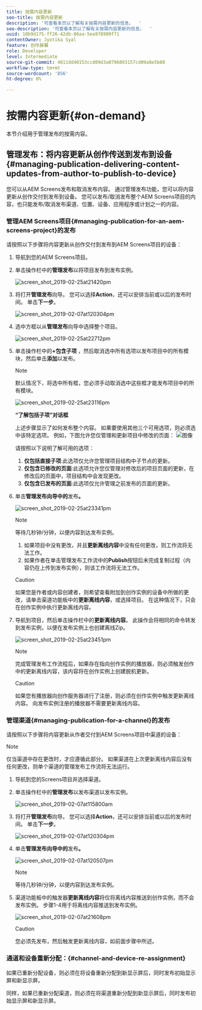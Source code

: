 ```yaml
---
title: 按需内容更新
seo-title: 按需内容更新
description: '可查看本页以了解有关按需内容更新的信息。  '
seo-description: '可查看本页以了解有关按需内容更新的信息。  '
uuid: 18b9d175-ff26-42db-86aa-5ea978909f71
contentOwner: Jyotika Syal
feature: 创作屏幕
role: Developer
level: Intermediate
source-git-commit: 4611dd40153ccd09d3a0796093157cd09a8e5b80
workflow-type: tm+mt
source-wordcount: '856'
ht-degree: 0%

---
```



# 按需内容更新{#on-demand}

本节介绍用于管理发布的按需内容。

## 管理发布：将内容更新从创作传送到发布到设备{#managing-publication-delivering-content-updates-from-author-to-publish-to-device}

您可以从AEM Screens发布和取消发布内容。 通过管理发布功能，您可以将内容更新从创作交付到发布到设备。 您可以发布/取消发布整个AEM Screens项目的内容，也只能发布/取消发布渠道、位置、设备、应用程序或计划之一的内容。

### 管理AEM Screens项目{#managing-publication-for-an-aem-screens-project}的发布

请按照以下步骤将内容更新从创作交付到发布到AEM Screens项目的设备：

1. 导航到您的AEM Screens项目。
1. 单击操作栏中的&#x200B;**管理发布**&#x200B;以将项目发布到发布实例。

   ![screen_shot_2019-02-25at21420pm](assets/screen_shot_2019-02-25at21420pm.png)

1. 将打开&#x200B;**管理发布**&#x200B;向导。 您可以选择&#x200B;**Action**，还可以安排当前或以后的发布时间。 单击&#x200B;**下一步**。

   ![screen_shot_2019-02-07at120304pm](assets/screen_shot_2019-02-07at120304pm.png)

1. 选中方框以从&#x200B;**管理发布**&#x200B;向导中选择整个项目。

   ![screen_shot_2019-02-25at22712pm](assets/screen_shot_2019-02-25at22712pm.png)

1. 单击操作栏中的&#x200B;**+包含子项** ，然后取消选中所有选项以发布项目中的所有模块，然后单击&#x200B;**添加**&#x200B;以发布。

   >[!NOTE]
   >
   >默认情况下，将选中所有框，您必须手动取消选中这些框才能发布项目中的所有模块。

   ![screen_shot_2019-02-25at23116pm](assets/screen_shot_2019-02-25at23116pm.png)

   **“了解包括子项”对话框**

   上述步骤显示了如何发布整个内容。 如果要使用其他三个可用选项，则必须选中该特定选项。
例如，下图允许您仅管理和更新项目中修改的页面：
   ![图像](assets/author-publish-manage.png)

   请按照以下说明了解可用的选项：

   1. **仅包括直接子项**:此选项仅允许您管理项目结构中子节点的更新。
   1. **仅包含已修改的页面**:此选项允许您仅管理对修改后的项目页面的更新，在修改后的页面中，项目结构中会发现更改。
   1. **仅包含已发布的页面**:此选项仅允许管理之前发布的页面的更新。


1. 单击&#x200B;**管理发布向导中的**&#x200B;发布&#x200B;**。**

   ![screen_shot_2019-02-25at23341pm](assets/screen_shot_2019-02-25at23341pm.png)

   >[!NOTE]
   >
   >等待几秒钟/分钟，以便内容到达发布实例。
   >
   >
   >    1. 如果项目中没有更改，并且&#x200B;**更新离线内容**&#x200B;中没有任何更改，则工作流将无法工作。
   >    1. 如果作者在单击管理发布工作流中的&#x200B;**Publish**&#x200B;按钮后未完成复制过程（内容仍在上传到发布实例），则该工作流将无法工作。


   >[!CAUTION]
   >如果您是作者或内容创建者，则希望查看附加到创作实例的设备中所做的更改，请单击渠道功能板中的&#x200B;**更新离线内容**，或选择项目。 在这种情况下，只会在创作实例中执行更新离线内容。

1. 导航到项目，然后单击操作栏中的&#x200B;**更新离线内容**。 此操作会将相同的命令转发到发布实例，以便在发布实例上也创建离线Zip。

   ![screen_shot_2019-02-25at23451pm](assets/screen_shot_2019-02-25at23451pm.png)


   >[!NOTE]
   >
   >完成管理发布工作流程后，如果存在指向创作实例的播放器，则必须触发创作中的更新离线内容，该内容将在创作实例上创建脱机更新。

   >[!CAUTION]
   >
   >如果您有播放器向创作服务器进行了注册，则必须在创作实例中触发更新离线内容。 向发布实例注册的播放器不需要更新离线内容。

### 管理渠道{#managing-publication-for-a-channel}的发布

请按照以下步骤将内容更新从作者交付到AEM Screens项目中渠道的设备：

>[!NOTE]
>
>仅当渠道中存在更改时，才应遵循此部分。 如果渠道在上次更新离线内容后没有任何更改，则单个渠道的管理发布工作流将无法运行。

1. 导航到您的Screens项目并选择渠道。
1. 单击操作栏中的&#x200B;**管理发布**&#x200B;以发布渠道以发布实例。

   ![screen_shot_2019-02-07at115800am](assets/screen_shot_2019-02-07at115800am.png)

1. 将打开&#x200B;**管理发布**&#x200B;向导。 您可以选择&#x200B;**Action**，还可以安排当前或以后的发布时间。 单击&#x200B;**下一步**。

   ![screen_shot_2019-02-07at120304pm](assets/screen_shot_2019-02-07at120304pm.png)

1. 单击&#x200B;**管理发布向导中的**&#x200B;发布&#x200B;**。**

   ![screen_shot_2019-02-07at120507pm](assets/screen_shot_2019-02-07at120507pm.png)

   >[!NOTE]
   >
   >等待几秒钟/分钟，以便内容到达发布实例。

1. 渠道功能板中的触发器&#x200B;**更新离线内容**&#x200B;将仅将离线内容推送到创作实例，而不会发布实例。 步骤1-4用于将离线内容推送到发布实例。

   ![screen_shot_2019-02-07at21608pm](assets/screen_shot_2019-02-07at21608pm.png)

   >[!CAUTION]
   >
   >您必须先发布，然后触发更新离线内容，如前面步骤中所述。

### 通道和设备重新分配：{#channel-and-device-re-assignment}

如果已重新分配设备，则必须在将设备重新分配到新显示屏后，同时发布初始显示屏和新显示屏。

同样，如果已重新分配渠道，则必须在将渠道重新分配到新显示屏后，同时发布初始显示屏和新显示屏。